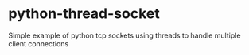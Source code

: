 # python-thread-socket
Simple example of python tcp sockets using threads to handle multiple client connections
